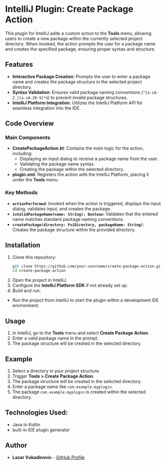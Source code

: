 # IntelliJ Plugin: Create Package Action

This plugin for IntelliJ adds a custom action to the **Tools** menu, allowing users to create a new package within the currently selected project directory. 
When invoked, the action prompts the user for a package name and creates the specified package, ensuring proper syntax and structure.

## Features

- **Interactive Package Creation**: Prompts the user to enter a package name and creates the package structure in the selected project directory.
- **Syntax Validation**: Ensures valid package naming conventions (`^[a-zA-Z_][a-zA-Z0-9]*$`) to prevent invalid package structures.
- **IntelliJ Platform Integration**: Utilizes the IntelliJ Platform API for seamless integration into the IDE.

## Code Overview

### Main Components

- **CreatePackageAction.kt**: Contains the main logic for the action, including:
  - Displaying an input dialog to receive a package name from the user.
  - Validating the package name syntax.
  - Creating the package within the selected directory.
- **plugin.xml**: Registers the action with the IntelliJ Platform, placing it under the **Tools** menu.

### Key Methods

- **`actionPerformed`**: Invoked when the action is triggered, displays the input dialog, validates input, and creates the package.
- **`isValidPackageName(name: String): Boolean`**: Validates that the entered name matches standard package naming conventions.
- **`createPackage(directory: PsiDirectory, packageName: String)`**: Creates the package structure within the provided directory.

## Installation

1. Clone this repository:
   ```bash
   git clone https://github.com/your-username/create-package-action.git
   cd create-package-action
2. Open the project in IntelliJ.
3. Configure the **IntelliJ Platform SDK** if not already set up.
4. Build and run:
- Run the project from IntelliJ to start the plugin within a development IDE environment.

## Usage

1. In IntelliJ, go to the **Tools** menu and select **Create Package Action**.
2. Enter a valid package name in the prompt.
3. The package structure will be created in the selected directory.

## Example

1. Select a directory in your project structure.
2. Trigger **Tools > Create Package Action**.
3. The package structure will be created in the selected directory.
4. Enter a package name like `com.example.myplugin`.
5. The package `com.example.myplugin` is created within the selected directory.

## **Technologies Used**:

- Java to Kotlin
- built-in IDE plugin generator

## Author

- **Lazar Vukadinovic** - [GitHub Profile](https://github.com/LazarVukadinovic)

